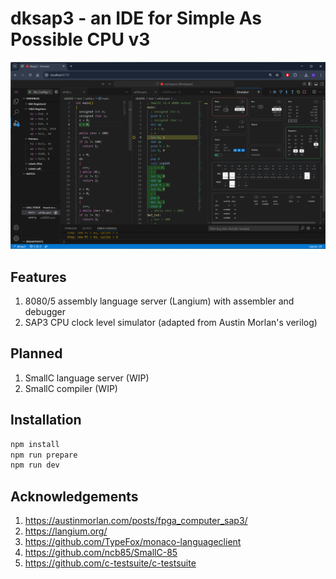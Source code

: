 # dksap3 - an IDE for Simple As Possible CPU v3

![screenshot](image.png)

## Features

1. 8080/5 assembly language server (Langium) with assembler and debugger
2. SAP3 CPU clock level simulator (adapted from Austin Morlan's verilog)

## Planned

1. SmallC language server (WIP)
2. SmallC compiler (WIP)

## Installation

```sh
npm install
npm run prepare
npm run dev
```

## Acknowledgements

1. https://austinmorlan.com/posts/fpga_computer_sap3/
2. https://langium.org/
3. https://github.com/TypeFox/monaco-languageclient
4. https://github.com/ncb85/SmallC-85
5. https://github.com/c-testsuite/c-testsuite
